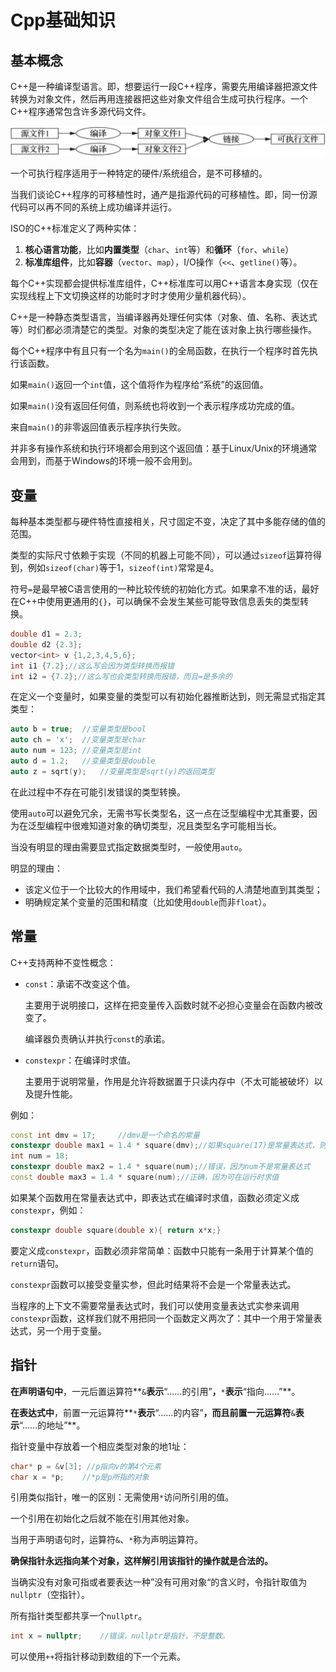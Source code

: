 # Cpp基础知识

## 基本概念

C++是一种编译型语言。即，想要运行一段C++程序，需要先用编译器把源文件转换为对象文件，然后再用连接器把这些对象文件组合生成可执行程序。一个C++程序通常包含许多源代码文件。

![initialConcept](noteImg/initialConcept.png)

一个可执行程序适用于一种特定的硬件/系统组合，是不可移植的。

当我们谈论C++程序的可移植性时，通产是指源代码的可移植性。即，同一份源代码可以再不同的系统上成功编译并运行。

ISO的C++标准定义了两种实体：

1. **核心语言功能**，比如**内置类型**（`char`、`int`等）和**循环**（`for`、`while`）
2. **标准库组件**，比如**容器**（`vector`、`map`），I/O操作（`<<`、`getline()`等）。

每个C++实现都会提供标准库组件，C++标准库可以用C++语言本身实现（仅在实现线程上下文切换这样的功能时才时才使用少量机器代码）。

C++是一种静态类型语言，当编译器再处理任何实体（对象、值、名称、表达式等）时们都必须清楚它的类型。对象的类型决定了能在该对象上执行哪些操作。

每个C++程序中有且只有一个名为`main()`的全局函数，在执行一个程序时首先执行该函数。

如果`main()`返回一个`int`值，这个值将作为程序给“系统”的返回值。

如果`main()`没有返回任何值，则系统也将收到一个表示程序成功完成的值。

来自`main()`的非零返回值表示程序执行失败。

并非多有操作系统和执行环境都会用到这个返回值：基于Linux/Unix的环境通常会用到，而基于Windows的环境一般不会用到。

## 变量

每种基本类型都与硬件特性直接相关，尺寸固定不变，决定了其中多能存储的值的范围。

类型的实际尺寸依赖于实现（不同的机器上可能不同），可以通过`sizeof`运算符得到，例如`sizeof(char)`等于1，`sizeof(int)`常常是4。

符号`=`是最早被C语言使用的一种比较传统的初始化方式。如果拿不准的话，最好在C++中使用更通用的`{}`，可以确保不会发生某些可能导致信息丢失的类型转换。

```cpp
double d1 = 2.3;
double d2 {2.3};
vector<int> v {1,2,3,4,5,6};
int i1 {7.2};//这么写会因为类型转换而报错
int i2 = {7.2};//这么写也会类型转换而报错，而且=是多余的
```

在定义一个变量时，如果变量的类型可以有初始化器推断达到，则无需显式指定其类型：

```cpp
auto b = true;	//变量类型是bool
auto ch = 'x';	//变量类型是char
auto num = 123;	//变量类型是int
auto d = 1.2;	//变量类型是double
auto z = sqrt(y);	//变量类型是sqrt(y)的返回类型
```

在此过程中不存在可能引发错误的类型转换。

使用`auto`可以避免冗余，无需书写长类型名，这一点在泛型编程中尤其重要，因为在泛型编程中很难知道对象的确切类型，况且类型名字可能相当长。

当没有明显的理由需要显式指定数据类型时，一般使用`auto`。

明显的理由：

- 该定义位于一个比较大的作用域中，我们希望看代码的人清楚地直到其类型；
- 明确规定某个变量的范围和精度（比如使用`double`而非`float`）。

## 常量

C++支持两种不变性概念：

- `const`：承诺不改变这个值。

  主要用于说明接口，这样在把变量传入函数时就不必担心变量会在函数内被改变了。

  编译器负责确认并执行`const`的承诺。

- `constexpr`：在编译时求值。

  主要用于说明常量，作用是允许将数据置于只读内存中（不太可能被破坏）以及提升性能。

例如：

```cpp
const int dmv = 17;		//dmv是一个命名的常量
constexpr double max1 = 1.4 * square(dmv);//如果square(17)是常量表达式，则正确
int num = 18;
constexpr double max2 = 1.4 * square(num);//错误，因为num不是常量表达式
const double max3 = 1.4 * square(num);//正确，因为可在运行时求值
```

如果某个函数用在常量表达式中，即表达式在编译时求值，函数必须定义成`constexpr`，例如：

```cpp
constexpr double square(double x){ return x*x;}
```

要定义成`constexpr`，函数必须非常简单：函数中只能有一条用于计算某个值的`return`语句。

`constexpr`函数可以接受变量实参，但此时结果将不会是一个常量表达式。

当程序的上下文不需要常量表达式时，我们可以使用变量表达式实参来调用`constexpr`函数，这样我们就不用把同一个函数定义两次了：其中一个用于常量表达式，另一个用于变量。

## 指针

**在声明语句中**，一元后置运算符**`&`**表示**“......的引用”**，**`*`**表示**“指向......”**。

**在表达式中**，前置一元运算符**`*`**表示**“......的内容”**，而且前置一元运算符**`&`**表示**“......的地址”**。

指针变量中存放着一个相应类型对象的地1址：

```cpp
char* p = &v[3]; //p指向v的第4个元素
char x = *p;	//*p是p所指的对象
```

引用类似指针，唯一的区别：无需使用`*`访问所引用的值。

一个引用在初始化之后就不能在引用其他对象。

当用于声明语句时，运算符`&`、`*`称为声明运算符。

**确保指针永远指向某个对象，这样解引用该指针的操作就是合法的。**

当确实没有对象可指或者要表达一种”没有可用对象“的含义时，令指针取值为`nullptr`（空指针）。

所有指针类型都共享一个`nullptr`。

```cpp
int x = nullptr;	//错误，nullptr是指针，不是整数。
```

可以使用`++`将指针移动到数组的下一个元素。



#### 

